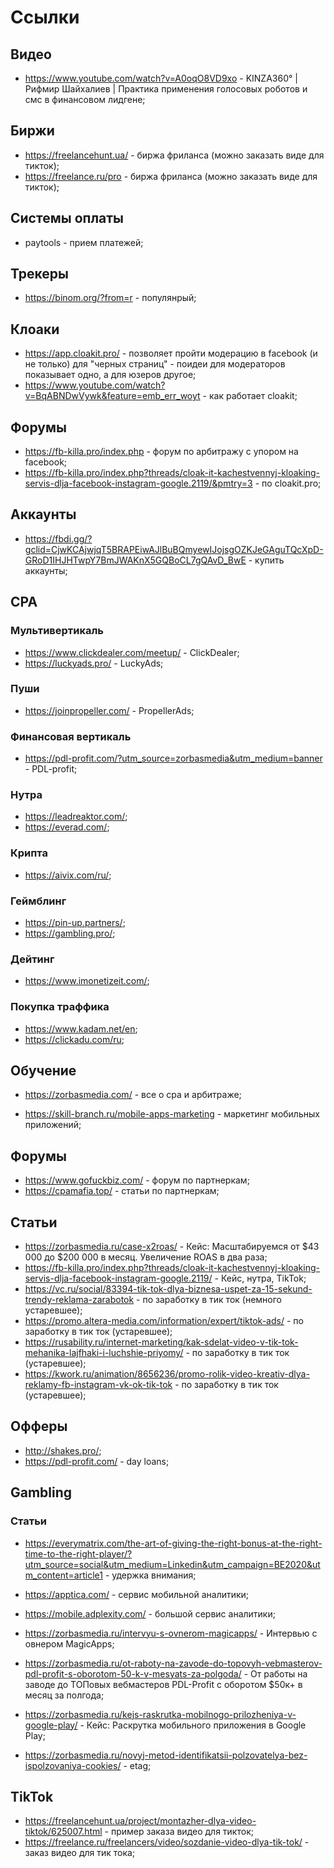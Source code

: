 # Ссылки

## Видео

- https://www.youtube.com/watch?v=A0oqO8VD9xo - KINZA360° | Рифмир Шайхалиев | Практика применения голосовых роботов и смс в финансовом лидгене;

## Биржи

- https://freelancehunt.ua/ - биржа фриланса (можно заказать виде для тикток);
- https://freelance.ru/pro - биржа фриланса (можно заказать виде для тикток);

## Системы оплаты

- paytools - прием платежей;

## Трекеры

- https://binom.org/?from=r - популянрый;

## Клоаки

- https://app.cloakit.pro/ - позволяет пройти модерацию в facebook (и не только) для "черных страниц" - поидеи для модераторов показывает одно, а для юзеров другое;
- https://www.youtube.com/watch?v=BqABNDwVywk&feature=emb_err_woyt - как работает cloakit;

## Форумы

- https://fb-killa.pro/index.php - форум по арбитражу с упором на facebook;
- https://fb-killa.pro/index.php?threads/cloak-it-kachestvennyj-kloaking-servis-dlja-facebook-instagram-google.2119/&pmtry=3 - по cloakit.pro;

## Аккаунты

- https://fbdi.gg/?gclid=CjwKCAjwjqT5BRAPEiwAJlBuBQmyewIJojsgOZKJeGAguTQcXpD-GRoD1IHJHTwpY7BmJWAKnX5GQBoCL7gQAvD_BwE - купить аккаунты;

## CPA

### Мультивертикаль

- https://www.clickdealer.com/meetup/ - СlickDealer;
- https://luckyads.pro/ - LuckyAds;

### Пуши

- https://joinpropeller.com/ - PropellerAds;

### Финансовая вертикаль

- https://pdl-profit.com/?utm_source=zorbasmedia&utm_medium=banner - PDL-profit;

### Нутра

- https://leadreaktor.com/;
- https://everad.com/;

### Крипта

- https://aivix.com/ru/;

### Геймблинг

- https://pin-up.partners/;
- https://gambling.pro/;

### Дейтинг

- https://www.imonetizeit.com/;

### Покупка траффика

- https://www.kadam.net/en;
- https://clickadu.com/ru;

## Обучение

- https://zorbasmedia.com/ - все о cpa и арбитраже;

- https://skill-branch.ru/mobile-apps-marketing - маркетинг мобильных приложений;

## Форумы

- https://www.gofuckbiz.com/ - форум по партнеркам;
- https://cpamafia.top/ - статьи по партнеркам;

## Статьи

- https://zorbasmedia.ru/case-x2roas/ - Кейс: Масштабируемся от $43 000 до $200 000 в месяц. Увеличение ROAS в два раза;
- https://fb-killa.pro/index.php?threads/cloak-it-kachestvennyj-kloaking-servis-dlja-facebook-instagram-google.2119/ - Кейс, нутра, TikTok;
- https://vc.ru/social/83394-tik-tok-dlya-biznesa-uspet-za-15-sekund-trendy-reklama-zarabotok - по заработку в тик ток (немного устаревшее);
- https://promo.altera-media.com/information/expert/tiktok-ads/ - по заработку в тик ток (устаревшее);
- https://rusability.ru/internet-marketing/kak-sdelat-video-v-tik-tok-mehanika-lajfhaki-i-luchshie-priyomy/ - по заработку в тик ток (устаревшее);
- https://kwork.ru/animation/8656236/promo-rolik-video-kreativ-dlya-reklamy-fb-instagram-vk-ok-tik-tok - по заработку в тик ток (устаревшее);

## Офферы

- http://shakes.pro/;
- https://pdl-profit.com/ - day loans;

## Gambling

### Статьи

- https://everymatrix.com/the-art-of-giving-the-right-bonus-at-the-right-time-to-the-right-player/?utm_source=social&utm_medium=Linkedin&utm_campaign=BE2020&utm_content=article1 - удержка внимания;

- https://apptica.com/ - сервис мобильной аналитики;

- https://mobile.adplexity.com/ - большой сервис аналитики;

- https://zorbasmedia.ru/intervyu-s-ovnerom-magicapps/ - Интервью с овнером MagicApps;

- https://zorbasmedia.ru/ot-raboty-na-zavode-do-topovyh-vebmasterov-pdl-profit-s-oborotom-50-k-v-mesyats-za-polgoda/ - От работы на заводе до ТОПовых вебмастеров PDL-Profit с оборотом $50к+ в месяц за полгода;

- https://zorbasmedia.ru/kejs-raskrutka-mobilnogo-prilozheniya-v-google-play/ - Кейс: Раскрутка мобильного приложения в Google Play;

- https://zorbasmedia.ru/novyj-metod-identifikatsii-polzovatelya-bez-ispolzovaniya-cookies/ - etag;

## TikTok

- https://freelancehunt.ua/project/montazher-dlya-video-tiktok/625007.html - пример заказа видео для тикток;
- https://freelance.ru/freelancers/video/sozdanie-video-dlya-tik-tok/ - заказ видео для тик тока;

